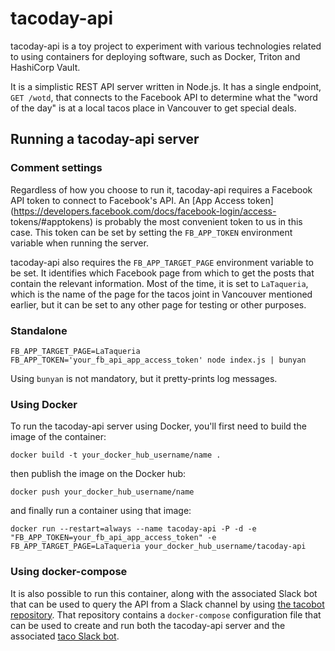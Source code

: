 # tacoday-api

tacoday-api is a toy project to experiment with various technologies related
to using containers for deploying software, such as Docker, Triton and
HashiCorp Vault.

It is a simplistic REST API server written in Node.js. It has a single
endpoint, `GET /wotd`, that connects to the Facebook API to determine what the
"word of the day" is at a local tacos place in Vancouver to get special deals.

## Running a tacoday-api server

### Comment settings

Regardless of how you choose to run it, tacoday-api requires a Facebook API
token to connect to Facebook's API. An [App Access
token](https://developers.facebook.com/docs/facebook-login/access-
tokens/#apptokens) is probably the most convenient token to us in this case.
This token can be set by setting the `FB_APP_TOKEN` environment variable when
running the server.

tacoday-api also requires the `FB_APP_TARGET_PAGE` environment variable to be
set. It identifies which Facebook page from which to get the posts that
contain the relevant information. Most of the time, it is set to `LaTaqueria`,
which is the name of the page for the tacos joint in Vancouver mentioned
earlier, but it can be set to any other page for testing or other purposes.

### Standalone

```
FB_APP_TARGET_PAGE=LaTaqueria FB_APP_TOKEN='your_fb_api_app_access_token' node index.js | bunyan
```

Using `bunyan` is not mandatory, but it pretty-prints log messages.

### Using Docker

To run the tacoday-api server using Docker, you'll first need to build the image of the container:
```
docker build -t your_docker_hub_username/name .
```
then publish the image on the Docker hub:
```
docker push your_docker_hub_username/name
```
and finally run a container using that image:
```
docker run --restart=always --name tacoday-api -P -d -e "FB_APP_TOKEN=your_fb_api_app_access_token" -e FB_APP_TARGET_PAGE=LaTaqueria your_docker_hub_username/tacoday-api
```

### Using docker-compose

It is also possible to run this container, along with the associated Slack bot
that can be used to query the API from a Slack channel by using [the tacobot
repository](https://github.com/misterdjules/tacobot). That repository contains
a `docker-compose` configuration file that can be used to create and run both
the tacoday-api server and the associated [taco Slack
bot](https://github.com/misterdjules/taco-slackbot).
